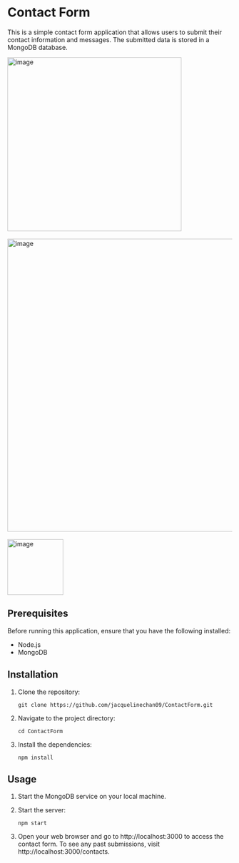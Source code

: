 # Contact Form

This is a simple contact form application that allows users to submit their contact information and messages. The submitted data is stored in a MongoDB database.

<img width="390" alt="image" src="https://github.com/jacquelinechan09/ContactForm/assets/109058047/ecd4565a-8b71-4733-8f25-d24177bd1100">
<br> <br>
<img width="657" alt="image" src="https://github.com/jacquelinechan09/ContactForm/assets/109058047/58dfa9d9-cc35-448e-b2ed-f0cdb498d4f2">
<br> <br>
<img width="125" alt="image" src="https://github.com/jacquelinechan09/ContactForm/assets/109058047/e165b22a-a8e6-4d03-861d-9763dfddd816">

## Prerequisites

Before running this application, ensure that you have the following installed:

- Node.js
- MongoDB

## Installation

1. Clone the repository:

   ```shell
   git clone https://github.com/jacquelinechan09/ContactForm.git
   
2. Navigate to the project directory:
   ```shell
   cd ContactForm
   
3. Install the dependencies:
    ```shell
   npm install

## Usage

1. Start the MongoDB service on your local machine.

2. Start the server:
   ```shell
   npm start
   
3. Open your web browser and go to http://localhost:3000 to access the contact form. To see any past submissions, visit http://localhost:3000/contacts.
